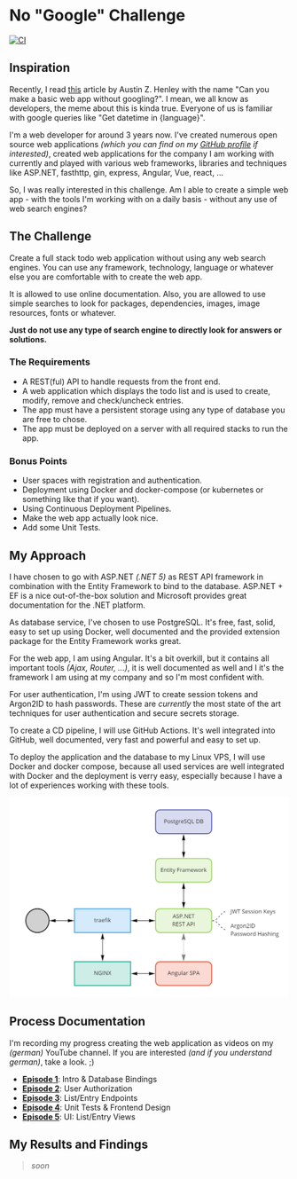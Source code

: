 # No "Google" Challenge

[![CI](https://github.com/zekroTJA/no-google-challenge/workflows/CI/badge.svg)](https://github.com/zekroTJA/no-google-challenge/runs/1838871697)

## Inspiration

Recently, I read [this](https://web.eecs.utk.edu/~azh/blog/webappwithoutgoogling.html?s=09) article by Austin Z. Henley with the name "Can you make a basic web app without googling?". I mean, we all know as developers, the meme about this is kinda true. Everyone of us is familiar with google queries like "Get datetime in {language}".

I'm a web developer for around 3 years now. I've created numerous open source web applications *(which you can find on my [GitHub profile](https://github.com/zekrotja) if interested)*, created web applications for the company I am working with currently and played with various web frameworks, libraries and techniques like ASP.NET, fasthttp, gin, express, Angular, Vue, react, ...

So, I was really interested in this challenge. Am I able to create a simple web app - with the tools I'm working with on a daily basis - without any use of web search engines?

## The Challenge

Create a full stack todo web application without using any web search engines. You can use any framework, technology, language or whatever else you are comfortable with to create the web app.

It is allowed to use online documentation. Also, you are allowed to use simple searches to look for packages, dependencies, images, image resources, fonts or whatever.

**Just do not use any type of search engine to directly look for answers or solutions.**

### The Requirements

- A REST(ful) API to handle requests from the front end.
- A web application which displays the todo list and is used to create, modify, remove and check/uncheck entries.
- The app must have a persistent storage using any type of database you are free to chose.
- The app must be deployed on a server with all required stacks to run the app.

### Bonus Points

- User spaces with registration and authentication.
- Deployment using Docker and docker-compose (or kubernetes or something like that if you want).
- Using Continuous Deployment Pipelines.
- Make the web app actually look nice.
- Add some Unit Tests.

## My Approach

I have chosen to go with ASP.NET *(.NET 5)* as REST API framework in combination with the Entity Framework to bind to the database. ASP.NET + EF is a nice out-of-the-box solution and Microsoft provides great documentation for the .NET platform.

As database service, I've chosen to use PostgreSQL. It's free, fast, solid, easy to set up using Docker, well documented and the provided extension package for the Entity Framework works great.

For the web app, I am using Angular. It's a bit overkill, but it contains all important tools *(Ajax, Router, ...)*, it is well documented as well and I it's the framework I am using at my company and so I'm most confident with.

For user authentication, I'm using JWT to create session tokens and Argon2ID to hash passwords. These are *currently* the most state of the art techniques for user authentication and secure secrets storage.

To create a CD pipeline, I will use GitHub Actions. It's well integrated into GitHub, well documented, very fast and powerful and easy to set up.

To deploy the application and the database to my Linux VPS, I will use Docker and docker compose, because all used services are well integrated with Docker and the deployment is verry easy, especially because I have a lot of experiences working with these tools.

![](.github/assets/structure.jpg)

## Process Documentation

I'm recording my progress creating the web application as videos on my *(german)* YouTube channel. If you are interested *(and if you understand german)*, take a look. ;)

- [**Episode 1**](https://youtu.be/aw4YWKslhUs): Intro & Database Bindings
- [**Episode 2**](https://youtu.be/tlqYuGF6fZ0): User Authorization
- [**Episode 3**](https://youtu.be/ZpFVGeIgHCc): List/Entry Endpoints
- [**Episode 4**](https://youtu.be/v1fMdgqg5q0): Unit Tests & Frontend Design
- [**Episode 5**](https://youtu.be/gzP6jXfWmcU): UI: List/Entry Views

## My Results and Findings

> *soon*
